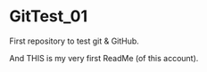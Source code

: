 # GitTest_01
First repository to test git &amp; GitHub.

And THIS is my very first ReadMe (of this account).
